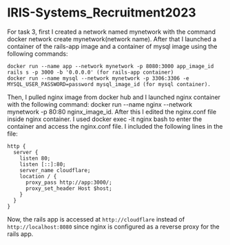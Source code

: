 # IRIS-Systems_Recruitment2023

For task 3, first I created a network named mynetwork with the command docker network create mynetwork(network name). After that I launched a container of the rails-app image and a container of mysql image using the following commands:
```
docker run --name app --network mynetwork -p 8080:3000 app_image_id rails s -p 3000 -b '0.0.0.0' (for rails-app container)
docker run --name mysql --network mynetwork -p 3306:3306 -e MYSQL_USER_PASSWORD=password mysql_image_id (for mysql container).
```
Then, I pulled nginx image from docker hub and I launched nginx container with the following command:
docker run --name nginx --network mynetwork -p 80:80 nginx_image_id.
After this I edited the nginx.conf file inside nginx container. I used docker exec -it nginx bash to enter the container and access the nginx.conf file. I included the following lines in the file:
```nginx
http {
  server { 
    listen 80;
    listen [::]:80;
    server_name cloudflare;
    location / {
      proxy_pass http://app:3000/;
      proxy_set_header Host $host;
    }
  }
}
```
Now, the rails app is accessed at `http://cloudflare` instead of `http://localhost:8080` since nginx is configured as a reverse proxy for the rails app.
  
